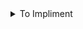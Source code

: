 <details>
    <summary>
        To Impliment
    </summary>
    <ul>
        <details>
            <summary>User Management</summary>
            <ul>
                <li>Account Creation (Manual)</li>
                <li>Account Creation (Auto)</li>
                <li>Login</li>
                <li>Notifications</li>
                <li>Acount Arciveing</li>
                <li>Account Deletion</li>
                <li>Handle Score</li>
                <li>Handle Credits</li>
                <li>Handle Points</li>
                <li>Handle Low credit</li>
                <details>
                    <summary>Account Linking</summary>
                    <ul>
                        <details>
                            <summary>Discord</summary>
                            <ul>
                                <li>Oauth</li>
                                <li>Account ID Maping</li>
                                <li>Message Reading</li>
                                <li>Link Contacts</li>
                                <li>Handle Unlinking</li>
                            </ul>
                        </details>
                        <details>
                            <summary>Canvas</summary>
                            <ul>
                                <li>Oauth</li>
                                <li>Account ID Maping</li>
                                <li>Message Reading</li>
                                <li>Link Contacts</li>
                                <li>Link Notifications</li>
                                <li>Link Profiles</li>
                                <li>Give Bages via corses</li>
                                <li>Grooup via courses</li>
                                <li>Handle Unlinking</li>
                            </ul>
                        </details>
                    </ul>
                </details>
            </ul>
        </details>
        <details>
            <summary>Ecconomy</summary>
            <ul>
                <li>Handle Orders</li>
                <li>Handle Trade Orders</li>
            </ul>
        </details>
    </ul>
</details>
